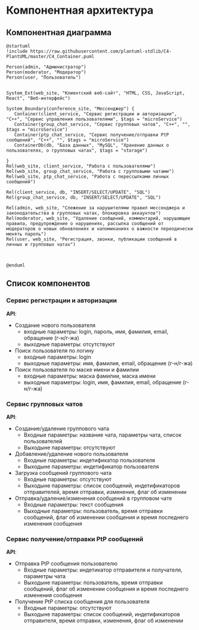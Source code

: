 # Компонентная архитектура
<!-- Состав и взаимосвязи компонентов системы между собой и внешними системами с указанием протоколов, ключевые технологии, используемые для реализации компонентов.
Диаграмма контейнеров C4 и текстовое описание. 
-->
## Компонентная диаграмма

```plantuml
@startuml
!include https://raw.githubusercontent.com/plantuml-stdlib/C4-PlantUML/master/C4_Container.puml

Person(admin, "Администратор")
Person(moderator, "Модератор")
Person(user, "Пользователь")


System_Ext(web_site, "Клиентский веб-сайт", "HTML, CSS, JavaScript, React", "Веб-интерфейс")

System_Boundary(conference_site, "Мессенджер") {
   Container(client_service, "Сервис регистрации и авторизации", "C++", "Сервис управления пользователями", $tags = "microService")    
   Container(group_chat_service, "Сервис групповых чатов", "C++", "", $tags = "microService") 
   Container(ptp_chat_service, "Сервис получение/отправки PtP сообщений", "C++", "", $tags = "microService")
   ContainerDb(db, "База данных", "MySQL", "Хранение данных о пользователях, о групповых чатах", $tags = "storage")
   
}
Rel(web_site, client_service, "Работа с пользователями")
Rel(web_site, group_chat_service, "Работа с групповыми чатами")
Rel(web_site, ptp_chat_service, "Работа с перессылками личных сообщений")

Rel(client_service, db, "INSERT/SELECT/UPDATE", "SQL")
Rel(group_chat_service, db, "INSERT/SELECT/UPDATE", "SQL")

Rel(admin, web_site, "Слежение за нарушителями правил мессенджера и законодательства в групповых чатах, блокировка аккаунтов")
Rel(moderator, web_site, "Удаление сообщений, комментарий, нарушающие правила, предупреждение о нарушениях, рассылка сообщений от модераторов о новых обновлениях и напоминаниях о важности переодически менять пароль")
Rel(user, web_site, "Регистрация, звонки, публикации сообщений в личных и групповых чатах")



@enduml
```

## Список компонентов  

### Сервис регистрации и авторизации
**API**:
-	Создание нового пользователя
      - входные параметры: login, пароль, имя, фамилия, email, обращение (г-н/г-жа)
      - выходные параметры: отсутствуют
-	Поиск пользователя по логину
     - входные параметры:  login
     - выходные параметры: имя, фамилия, email, обращение (г-н/г-жа)
-	Поиск пользователя по маске имени и фамилии
     - входные параметры: маска фамилии, маска имени
     - выходные параметры: login, имя, фамилия, email, обращение (г-н/г-жа)

### Сервис групповых чатов
**API**:
- Создание/удаление группового чата
  - Входные параметры: название чата, параметры чата, список пользователей
  - Выходыне параметры: отсутствуют
- Добавление/удаление нового пользователя
  - Входные параметры: индетификатор пользователя
  - Выходыне параметры: индетификатор пользователя
- Загрузка сообщений группового чата
  - Входные параметры: отсутствуют
  - Выходыне параметры: список сообщений, индетификаторов отправителей, время отправки, изменения, флаг об изменении
- Отправка/удаление/изменения сообщений в групповом чате
  - Входные параметры: текст сообщения
  - Выходные параметры: пользователь, время отправки сообщений, флаг об изменении сообщения и время последнего изменения сообщения 

### Сервис получение/отправки PtP сообщений
**API**:
-   Отправка PtP сообщения пользователю
    - Входные параметры: индетикатор отправителя  и получателя, параметры чата
    - Выходыне параметры: пользователь, время отправки сообщений, флаг об изменении сообщения и время последнего изменения сообщения
- Получение PtP списка сообщения для пользователя
  - Входные параметры: отсутствуют
  - Выходыне параметры: список сообщений, индетификаторов отправителя, время отправки, изменения, флаг об изменении